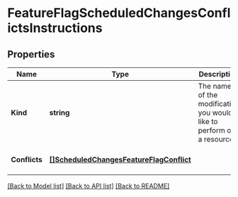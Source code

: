 # FeatureFlagScheduledChangesConflictsInstructions

## Properties
Name | Type | Description | Notes
------------ | ------------- | ------------- | -------------
**Kind** | **string** | The name of the modification you would like to perform on a resource. | [optional] [default to null]
**Conflicts** | [**[]ScheduledChangesFeatureFlagConflict**](ScheduledChangesFeatureFlagConflict.md) |  | [optional] [default to null]

[[Back to Model list]](../README.md#documentation-for-models) [[Back to API list]](../README.md#documentation-for-api-endpoints) [[Back to README]](../README.md)


